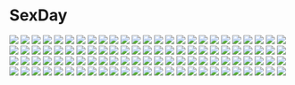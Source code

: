 # SexDay
![](https://konachan.com/jpeg/f7ea896451779aeaf7f3e679414574c2/Konachan.com%20-%20280667%20anthropomorphism%20azur_lane%20duke_of_york_%28azur_lane%29%20group%20manjuu_%28azur_lane%29%20pantyhose%20saint-louis_%28azur_lane%29%20takao_%28azur_lane%29%20tanpaku-chan%20uniform.jpg)
![](https://konachan.com/image/f2dd1ab4e2310fbc3f42247d9fbfff52/Konachan.com%20-%2020944%20hiiragi_kagami%20hiiragi_tsukasa%20lucky_star.jpg)
![](https://konachan.com/jpeg/1479135f381f0f7f70560404fce57a26/Konachan.com%20-%20116891%20black_hair%20clouds%20game_cg%20landscape%20moon%20night%20scenic%20skirt%20sky%20stars%20suika_niritsu%20water.jpg)
![](https://konachan.com/image/34c35dd5a9416054769df52666ca36b5/Konachan.com%20-%20164745%20black_eyes%20black_hair%20boots%20clouds%20kikivi%20mechagirl%20original%20sky%20sword%20weapon%20wings.jpg)
![](https://konachan.com/image/d71e889b485b4b99cb1c7cd3f8246f93/Konachan.com%20-%20266238%20bandage%20breasts%20cat_smile%20cum%20dark_skin%20fang%20navel%20nipples%20penis%20purple_hair%20pussy%20sex%20short_hair%20spread_legs%20squchan%20tattoo%20uncensored%20wristwear.jpg)
![](https://konachan.com/jpeg/8d71caa2e8ce1fcdb3635af1822a966c/Konachan.com%20-%2095375%20aisaka_taiga%20blue_hair%20brown_eyes%20brown_hair%20katana%20long_hair%20mugcan%20school_uniform%20short_hair%20sword%20takasu_ryuuji%20thighhighs%20toradora%20weapon.jpg)
![](https://konachan.com/image/3e6a106c26bf1d8c9236d2ac6153fddf/Konachan.com%20-%2078726%20angel_navigate%20blonde_hair%20blue_eyes%20game_cg%20morino_hinako%20pink_eyes%20pink_hair%20school_uniform%20shinjou_koharu.jpg)
![](https://konachan.com/jpeg/b110b2a049016b0cbdb7033807822034/Konachan.com%20-%20229861%20building%20city%20clouds%20front_wing%20game_cg%20grisaia_no_zankou%20nobody%20reflection%20scenic%20shade%20sky%20tagme_%28artist%29%20tree.jpg)
![](https://konachan.com/image/1a76c17025016b2c1f7a7d5cdd7b1fba/Konachan.com%20-%20146060%20all_male%20black_eyes%20black_hair%20building%20clouds%20gray%20male%20monochrome%20mononoke_%28empty%29%20ruins%20short_hair%20tree%20water.jpg)
![](https://konachan.com/image/7439378b301a634a5181435931e1834c/Konachan.com%20-%2014611%202girls%20ass%20barefoot%20black_hair%20blue%20blue_eyes%20blush%20breasts%20cleavage%20kuroda_kazuya%20long_hair%20panties%20pink_hair%20red_eyes%20twintails%20underwear%20yuri.jpg)
![](https://konachan.com/image/22cfed9ef7a419d49020fc50f3186131/Konachan.com%20-%20257396%202girls%20agathe_arier%20aqua_eyes%20ass%20bikini%20blonde_hair%20bow%20breasts%20flowers%20long_hair%20marchen_madchen%20megami%20rikuta_aoyora%20scan%20sideboob%20swimsuit.jpg)
![](https://konachan.com/jpeg/cb177bda2b54c4b6f15b020d9602f1ca/Konachan.com%20-%20265507%20black_hair%20blue_eyes%20breasts%20idolmaster%20idolmaster_shiny_colors%20inou_eita%20long_hair%20mitsumine_yuika%20nipples%20no_bra%20open_shirt%20skirt%20socks%20twintails.jpg)
![](https://konachan.com/jpeg/0b46d67e198d3a49ced9dfb66119a264/Konachan.com%20-%20144504%20blush%20breasts%20demon%20group%20handjob%20horns%20hyper_heiki%20long_hair%20male%20nipples%20orange_eyes%20penis%20pubic_hair%20pussy%20sword%20uncensored%20weapon%20yuuki_asuna.jpg)
![](https://konachan.com/image/843655f86e65faa671bd5030d6ae7d93/Konachan.com%20-%2074972%20akiyama_mio%20close%20k-on%21.jpg)
![](https://konachan.com/image/0de12d95c3475d174d06a6880d5575ca/Konachan.com%20-%20273418%20blonde_hair%20breasts%20cape%20cleavage%20dress%20fang%20gloves%20haori_iori%20long_hair%20original%20ponytail%20purple_eyes%20thighhighs%20wink.jpg)
![](https://konachan.com/image/c0468a517f4500b38f47235bde5eabbf/Konachan.com%20-%20225248%20aliasing%20aurora_%28pso2%29%20loli%20phantasy_star%20phantasy_star_online_2%20sody.jpg)
![](https://konachan.com/image/f3693b41cb9b2bc0ce7ea1b2d0197a87/Konachan.com%20-%20127866%20barefoot%20headphones%20koyami_tsukito%20original%20teddy_bear.jpg)
![](https://konachan.com/jpeg/601d9d5102a529e4b397aac3baf561bc/Konachan.com%20-%20172996%20brown_eyes%20brown_hair%20game_cg%20hayakawa_harui%20headphones%20kneehighs%20lass%20purple_hair%20school_uniform%20short_hair%20sleeping%20takagi_shun%20twintails.jpg)
![](https://konachan.com/image/035348b251d6b2e3f68b17c365808ba1/Konachan.com%20-%2026161%20gungrave.jpg)
![](https://konachan.com/image/af3de18f1ea0b99e48dac95f9ed85795/Konachan.com%20-%20176641%202girls%20blue_eyes%20blue_hair%20bow%20cirno%20crying%20daiyousei%20fairy%20green_eyes%20green_hair%20kneehighs%20koxo-01%20short_hair%20tears%20touhou%20wings.jpg)
![](https://konachan.com/jpeg/826e81d8a1977023523b96b6e3d68fd3/Konachan.com%20-%20123183%20appare%21_tenka_gomen%20echigoya_yamabuki%20game_cg%20katagiri_hinata%20toyama_akane.jpg)
![](https://konachan.com/image/aabf78a9c153ca419453bfb6b5f98eb8/Konachan.com%20-%20279245%20annette_%28sao%29%20bell%20discharge_view%20dress%20gray_hair%20headband%20long_hair%20necklace%20red_eyes%20sword%20sword_art_online%20weapon%20wristwear.jpg)
![](https://konachan.com/image/0b078d9b5707a2940359de833676c21e/Konachan.com%20-%20114065%20blue_eyes%20blue_hair%20blush%20hotto_kan%20long_hair%20original%20panties%20striped_panties%20tagme%20underwear.jpg)
![](https://konachan.com/image/d8d871b680bf89fd4b05881e2e3efea1/Konachan.com%20-%2067977%20code_geass%20kururugi_suzaku.jpg)
![](https://konachan.com/jpeg/ec88881b07ad7a3b3eb9d1473665686b/Konachan.com%20-%2063068%20blonde_hair%20hatsukoi_limited%20kneehighs%20long_hair%20school_uniform%20short_hair.jpg)
![](https://konachan.com/image/b20dd07d115b199dafc560854f04dc88/Konachan.com%20-%20178401%20blonde_hair%20flandre_scarlet%20hat%20kamisa%20red_eyes%20short_hair%20socks%20tail%20teddy_bear%20touhou%20vampire%20wings%20wristwear.jpg)
![](https://konachan.com/image/bd94ceb926a125dd00f04bc66738af04/Konachan.com%20-%20121493%20ass%20blush%20feathers%20gray_eyes%20gray_hair%20monster_hunter%20shorts%20underboob%20v-mag.jpg)
![](https://konachan.com/jpeg/c6a4439ccd833bd0c372b5cecc0e0af2/Konachan.com%20-%20272832%202girls%20bow%20braids%20breasts%20candy%20cleavage%20dress%20fang%20fire%20food%20garter%20gloves%20hat%20lollipop%20original%20pumpkin%20ribbons%20signed%20tail%20wand%20wings%20wink%20witch.jpg)
![](https://konachan.com/image/2028cf0bb77fe66f0bdb595ea22d0579/Konachan.com%20-%20114019%20mahou_shoujo_madoka_magica%20tomoe_mami.jpg)
![](https://konachan.com/image/cf8c5af8d2e76d9615b350ea2d535a53/Konachan.com%20-%2015386%20final_fantasy_unlimited.jpg)
![](https://konachan.com/image/0e6210302a9b30ebd48e162d7f486cf3/Konachan.com%20-%20248994%20blood%20gray_hair%20long_hair%20male%20original%20pixiv_fantasia%20sword%20weapon%20yuushouku.jpg)
![](https://konachan.com/image/fcf15358faaa2a2fc4e4c3bb05286b74/Konachan.com%20-%20208498%20chibi%20flowers%20group%20hatsune_miku%20kagamine_len%20kagamine_rin%20kaito%20male%20megurine_luka%20meiko%20momoko_%28momoko14%29%20vocaloid.jpg)
![](https://konachan.com/image/dfc944c65fbeb02a5d0e99f713daec82/Konachan.com%20-%2043984%20idolmaster%20kikuchi_makoto%20tagme.jpg)
![](https://konachan.com/jpeg/69f8d0cd919d9119a202ea0b25d2813c/Konachan.com%20-%2015667%20death%20kurosaki_sayoko%20mahoraba_heartful_days%20scythe%20weapon%20wings.jpg)
![](https://konachan.com/image/fdb381565e8f095887a808ee999a4e8d/Konachan.com%20-%20176673%20hat%20headband%20komeiji_satori%20pink_hair%20purple_eyes%20school_swimsuit%20short_hair%20swimsuit%20touhou%20water%20zan_%28harukahime%29.jpg)
![](https://konachan.com/image/03546d6ada6904deafefdf67b29519f4/Konachan.com%20-%20175638%20aqua_eyes%20aqua_hair%20demon%20hatsune_miku%20horns%20japanese_clothes%20kimono%20momopanda%20smoking%20socks%20twintails%20vocaloid.jpg)
![](https://konachan.com/image/3ea098120c1503f367dbf4cc076e2a5e/Konachan.com%20-%2033526%20peace%40pieces.jpg)
![](https://konachan.com/jpeg/5c97a25e32952c6aa871d7a19b5b476f/Konachan.com%20-%20178694%20ass%20censored%20game_cg%20glasses%20jiyu2%20kakei_ranka%20mazo_x_love%20nurse%20panties%20pussy%20underwear.jpg)
![](https://konachan.com/image/616ffefff5a2ad6e7f6d6c368acecde6/Konachan.com%20-%2028203%20alice_parade%20blonde_hair%20blue_eyes%20blush%20breasts%20censored%20game_cg%20hat%20nipples%20nopan%20odoodo_funny%20pussy%20ribbons%20spread_legs%20thighhighs%20unisonshift.jpg)
![](https://konachan.com/image/c91be2e845fbe5393ecb12d81b5d4468/Konachan.com%20-%20217439%20all_male%20black_hair%20blue_eyes%20jpeg_artifacts%20kawacy%20male%20mask%20noblesse%20ribbons%20short_hair%20suit%20tao_%28noblesse%29%20tie%20white_hair.jpg)
![](https://konachan.com/image/d8718f1d37c52cf4739f11db3c16e21d/Konachan.com%20-%20280935%20aliasing%20anthropomorphism%20blush%20brown_eyes%20brown_hair%20ikazuchi_%28kancolle%29%20kantai_collection%20navel%20ne_an_ito%20school_uniform%20short_hair%20skirt%20tie.jpg)
![](https://konachan.com/image/ffc3c58a3fb29db007f122016e627e5c/Konachan.com%20-%20116820%20ass%20igarasy%20jpeg_artifacts%20nopan%20original%20wet%20white.jpg)
![](https://konachan.com/image/702dda06ec2a5671189d1521c62cf2bb/Konachan.com%20-%2071149%20animal%20brown_eyes%20brown_hair%20cat%20dress%20makihara_mai%20scan%20seto_kouta%20shinigami_no_ballad%20summer_dress.jpg)
![](https://konachan.com/image/5e9aadce512ce19bf50e3da8fa6f145a/Konachan.com%20-%2016293%20blonde_hair%20blue_eyes%20gun%20gunslinger_girl%20rico%20weapon.jpg)
![](https://konachan.com/image/21e342a5ca26ff1b690d039eed0b410a/Konachan.com%20-%206012%202girls%20clannad%20food%20fujibayashi_kyou%20fujibayashi_ryou%20twins.jpg)
![](https://konachan.com/jpeg/07c03db38e224e59feb8dd7c14e391be/Konachan.com%20-%20274340%20aliasing%20breasts%20choker%20flowers%20horns%20navel%20necklace%20nipples%20no_bra%20panties%20pussy%20rose%20stockings%20thighhighs%20topless%20uncensored%20underwear%20xkit.jpg)
![](https://konachan.com/image/4153550382fde6ec6a0f21ec47669c39/Konachan.com%20-%2010577%202girls%20animal_ears%20bell%20bikini%20bow%20cameltoe%20catgirl%20collar%20glasses%20navel%20ponytail%20ribbons%20swimsuit%20tail%20wink.jpg)
![](https://konachan.com/image/e789e68f007e4194f0c5f0f8288f1f2c/Konachan.com%20-%2065574%20christmas%20kino_%28kino_konomi%29%20komeiji_satori%20nude%20ribbons%20touhou.jpg)
![](https://konachan.com/image/95426275b02f09c80155b9bc94d41c77/Konachan.com%20-%20114275%20fatkewell%20hatsune_miku%20vocaloid.jpg)
![](https://konachan.com/image/bc81678001aae242b57fd04500a028fb/Konachan.com%20-%20134508%202girls%20blonde_hair%20boots%20bow%20dragon%20elbow_gloves%20fairy%20flowers%20gloves%20green_eyes%20hao_%28patinnko%29%20long_hair%20original%20pointed_ears%20thighhighs%20wings.jpg)
![](https://konachan.com/image/42b8b0b47260073f7af775f993977ce4/Konachan.com%20-%20195695%20blonde_hair%20bow%20breasts%20choker%20cleavage%20flandre_scarlet%20long_hair%20ojitcha%20red_eyes%20thighhighs%20touhou%20vampire%20wings%20zettai_ryouiki.jpg)
![](https://konachan.com/image/1a5a057b9dbfbfffd4ecf710b37f67db/Konachan.com%20-%20307594%20anus%20ass%20black_hair%20blush%20elbow_gloves%20final_fantasy%20fingering%20gloves%20masturbation%20nude%20pussy%20red_eyes%20thighhighs%20tofuubear%20uncensored%20watermark.jpg)
![](https://konachan.com/jpeg/6b0975d6277b0c18b5b9f28a049d6eab/Konachan.com%20-%20136357%20game_cg%20hug%20rain%20sakura_no_reply%20tsukimori_chiyoko%20water.jpg)
![](https://konachan.com/image/989dc218b2a089e9ddc6560737e6ed85/Konachan.com%20-%20174698%202girls%20animal_ears%20blonde_hair%20blue_eyes%20gloves%20headdress%20long_hair%20maid%20mugura%20pink_eyes%20pink_hair%20stockings%20tail%20tera_online%20thighhighs.jpg)
![](https://konachan.com/jpeg/5b0c25e6e1fa1d7d6b12100bca29a681/Konachan.com%20-%20114375%20blush%20bondage%20flat_chest%20game_cg%20nipples%20no_bra%20panties%20pink_hair%20pirate%20rance_quest%20underwear%20zoom_layer.jpg)
![](https://konachan.com/image/9659f1fee21d49d5c953b67febc320b7/Konachan.com%20-%2035236%20sister_princess.jpg)
![](https://konachan.com/image/954262b13db406bbc539968371333735/Konachan.com%20-%20174916%20hatsune_miku%20salan_wrap%20vocaloid.jpg)
![](https://konachan.com/image/f9dc99d5ac0cd03ce888c47f55f2ce0b/Konachan.com%20-%20225362%20black_hair%20cape%20dress%20long_hair%20magic%20red_eyes%20sword%20thighhighs%20weapon%20xiao_ren.jpg)
![](https://konachan.com/image/e5fc829336b5741fc51ba39c276e5fc7/Konachan.com%20-%20227908%20animal%20bird%20chai_%28artist%29%20drink%20food%20fruit%20leaves%20original%20polychromatic%20signed%20sketch.jpg)
![](https://konachan.com/image/deb2aaa8300290233253dcbdab26f589/Konachan.com%20-%2023608%20air%20kamio_misuzu%20key%20school_uniform%20visualart.jpg)
![](https://konachan.com/jpeg/383d7238a9a4b6479de1eb1a4d9ffe29/Konachan.com%20-%20228277%20akemi_homura%20blush%20cosplay%20mahou_shoujo_madoka_magica%20miki_sayaka%20neon_genesis_evangelion%20sakura_kyouko%20tagme_%28artist%29.jpg)
![](https://konachan.com/image/eb1b2c19c61d13351ad524b9d146b905/Konachan.com%20-%2065498%20black_eyes%20black_hair%20bow%20brown_hair%20gray_hair%20green_hair%20headband%20kiyama_harumi%20ribbons%20short_hair%20skirt%20socks%20to_aru_majutsu_no_index%20yellow_eyes.jpg)
![](https://konachan.com/image/ddc539362a6693ac6ca610e3a4086060/Konachan.com%20-%20102371%20original%20sanyama_tarou%20tagme.jpg)
![](https://konachan.com/jpeg/9f097262eaf00c9ddb423e841a3fe744/Konachan.com%20-%2032850%20blonde_hair%20blue_eyes%20carnelian%20lilith_%28yami_to_boushi_to_hon_no_tabibito%29%20long_hair%20sky%20thighhighs%20witch%20yami_to_boushi_to_hon_no_tabibito.jpg)
![](https://konachan.com/jpeg/daef32923c95615cd81835d5f8ffd328/Konachan.com%20-%20214131%20blush%20breasts%20censored%20game_cg%20green_eyes%20long_hair%20nae-nae%20nekohana_korone%20nude%20pink_hair%20skyfish%20tagme%20wan_nyan_a_la_mode%21.jpg)
![](https://konachan.com/jpeg/38673a6749c15ca9c5473e00c8a35851/Konachan.com%20-%20102011%20breasts%20bridget_satellizer%20cleavage%20eyepatch%20freezing%20red%20third-party_edit%20torn_clothes%20weapon.jpg)
![](https://konachan.com/jpeg/60f770b96d39cac3eed8c331e2bf6be1/Konachan.com%20-%20247369%20blonde_hair%20boots%20brat%20breasts%20cleavage%20long_hair%20navel%20purple_eyes%20rwby%20scarf%20shorts%20thighhighs%20yang_xiao_long.jpg)
![](https://konachan.com/image/8b683bf77eaaf999aa90d1a70903fab8/Konachan.com%20-%2023081%20hakurei_reimu%20japanese_clothes%20miko%20rokuwata_tomoe%20touhou.jpg)
![](https://konachan.com/jpeg/726adb67a693c54b7bd553147be2fbf9/Konachan.com%20-%20150726%20game_cg%20hakuto_tsukushi%20kanojo_to_ore_to_koibito_to%20marui%20matsugami_haruto%20mihagino_ayano%20mochigase_sudare%20pulltop.jpg)
![](https://konachan.com/image/abd66920e2d08cce978372f0316a035e/Konachan.com%20-%2047756%20animal_ears%20catgirl%20hirasawa_yui%20hug%20k-on%21%20nakano_azusa.jpg)
![](https://konachan.com/jpeg/b026e3c870623bb132b1170e425131d0/Konachan.com%20-%20247685%20aqua_hair%20armor%20bow%20bra%20dragon%20gloves%20maeda_risou%20navel%20original%20panties%20purple_eyes%20ribbons%20short_hair%20sword%20underwear%20weapon%20white.jpg)
![](https://konachan.com/image/940f444d637f41a686fe440b711aa825/Konachan.com%20-%2024444%20kiss%20male%20naruto%20tsunade%20uzumaki_naruto.jpg)
![](https://konachan.com/image/926b1f9875c6ea423e3bb0df2346d651/Konachan.com%20-%2031380%20amagahara_inaho%20favorite%20game_cg%20happy_margaret%21%20kokonoka.jpg)
![](https://konachan.com/image/8c61377101de12d92d490cb954548f65/Konachan.com%20-%2012053%20tagme.jpg)
![](https://konachan.com/jpeg/320e05d8328a4dce29e31ac225b0f299/Konachan.com%20-%20129872%20amaha_miu%20angelina_nanatsu_sewell%20beach%20bikini%20inui_sana%20mashiroiro_symphony%20pannya%20swimsuit%20wink.jpg)
![](https://konachan.com/jpeg/faa8c2db7c7f11b98e335279f6c24abc/Konachan.com%20-%20304912%20blue_eyes%20choker%20close%20cropped%20gray_hair%20headband%20karatakewari%20navel%20pantyhose%20ryuuou_no_oshigoto%21%20school_uniform%20short_hair%20skirt%20sora_ginko%20white.jpg)
![](https://konachan.com/image/ccda0c08306f1546a20b3a1dfb7966d4/Konachan.com%20-%20106471%20kagamine_rin%20vocaloid.jpg)
![](https://konachan.com/image/95547c7d4aad168e52e0fb4922eaa4e2/Konachan.com%20-%2025883%20artoria_pendragon_%28all%29%20fate_%28series%29%20fate_stay_night%20saber.jpeg)
![](https://konachan.com/image/3df3d8f094fd85287c282991def7802e/Konachan.com%20-%20114015%20aqua_eyes%20aqua_hair%20hatsune_miku%20headphones%20izumi_sai%20long_hair%20twintails%20vocaloid.jpg)
![](https://konachan.com/image/d49f8311f1325b9e7943270d6bb83035/Konachan.com%20-%20231487%20blonde_hair%20blush%20breasts%20cum%20delores_%28mvv%29%20long_hair%20mvv%20nipples%20original%20penis%20pussy%20sex%20thighhighs%20third-party_edit%20uncensored%20underboob.jpg)
![](https://konachan.com/image/9e0b37db786192d64ae41c9dbeac94c7/Konachan.com%20-%20156684%20animal_ears%20anthropomorphism%20blue_hair%20clouds%20dress%20jupengin%20multiple_tails%20pina%20red_eyes%20sky%20sword_art_online%20tail%20thighhighs%20wings.jpg)
![](https://konachan.com/jpeg/841dc666ec112f4a9728fa9f237c5aa3/Konachan.com%20-%20145028%20ass%20bikini%20erect_nipples%20glasses%20original%20scan%20swimsuit%20tagme_%28artist%29%20wet.jpg)
![](https://konachan.com/image/83d047ff5b5a0cdf0ca620c57c9b6c5d/Konachan.com%20-%20103192%20brown_eyes%20brown_hair%20cigarette%20clouds%20kneehighs%20matsuzaki_miyuki%20original%20rainbow%20red_eyes%20school_uniform%20umbrella%20wet.jpg)
![](https://konachan.com/image/0e1a1f55975b25b4bcfcfac5d78dcc1c/Konachan.com%20-%20231157%20eclair_anata_ni_hibiku_yuri_anthology%20nakatani.jpg)
![](https://konachan.com/image/2224dc782d71de68f07057b2061eff6b/Konachan.com%20-%2087754%20aqua_eyes%20aqua_hair%20blue_eyes%20blue_hair%20christmas%20hatsune_miku%20headphones%20thighhighs%20tie%20twintails%20vocaloid.jpg)
![](https://konachan.com/image/8c396cd60d2bcee0cfe6b922b6cf8f36/Konachan.com%20-%20254751%20black_eyes%20black_hair%20boots%20dress%20empoleon%20grass%20hat%20hikari_%28pokemon%29%20kneehighs%20pippi_%28p3i2%29%20pokemon%20scarf%20scenic%20short_hair%20water.jpg)
![](https://konachan.com/image/7f95507b3d6e4d576dd193796078b796/Konachan.com%20-%20193468%20airspace%20aqua_eyes%20aqua_hair%20close%20hatsune_miku%20jpeg_artifacts%20long_hair%20tattoo%20twintails%20vocaloid.jpg)
![](https://konachan.com/image/497fc1f757c98a190dd4e59411f057da/Konachan.com%20-%20149332%20daidou_%28demitasse%29%20glasses%20gray_hair%20long_hair%20scarf%20tagme%20vocaloid%20yowane_haku.jpg)
![](https://konachan.com/image/bc8adacfae3470c00973798e7806c64b/Konachan.com%20-%205126%20horibe_hiderou%20japanese_clothes%20miko%20tagme.jpg)
![](https://konachan.com/jpeg/99165d279eea4361b8f7db4f1f555dbc/Konachan.com%20-%20173807%20blonde_hair%20blush%20game_cg%20hulotte%20ikegami_akane%20imouto_no_okage_de_mote_sugite_yabai%20mizunashi_miya%20purple_eyes%20ribbons%20short_hair%20skirt.jpg)
![](https://konachan.com/image/e2e45a2421bc130d3b14f20f5950ac78/Konachan.com%20-%20134510%20black_hair%20blush%20breasts%20cleavage%20dress%20green_eyes%20kurenai_hanpen%20long_hair%20saten_ruiko%20to_aru_kagaku_no_railgun%20to_aru_majutsu_no_index.jpg)
![](https://konachan.com/jpeg/c26c2911ca7128533a9bdca0588797d7/Konachan.com%20-%20155067%20nishinomiya_saku%20snow.jpg)
![](https://konachan.com/jpeg/c53f69e37d1550c2f34b2b56f77e64fe/Konachan.com%20-%20278502%202girls%20animal_ears%20aqua_eyes%20blush%20bow%20eyepatch%20flowers%20gray_hair%20loli%20long_hair%20mechuragi%20original%20rose%20valentine.jpg)
![](https://konachan.com/jpeg/c94b2874b6f3bbcf3fb4ff5040bc8afc/Konachan.com%20-%20255161%20drawfag%20drink%20guilty_crown%20long_hair%20pink_hair%20red_eyes%20shorts%20snow%20tree%20twintails%20winter%20yuzuriha_inori.jpg)
![](https://konachan.com/image/b62659e43db5169fbcfa725020300351/Konachan.com%20-%2015263%20cowboy_bebop%20edward_wong_hau_pepelu_tivrusky_iv%20ein_%28cowboy_bebop%29%20faye_valentine%20jet_black%20male%20polychromatic%20spike_spiegel.jpg)
![](https://konachan.com/image/370657c18fd99fec7ced70d0df4a09f1/Konachan.com%20-%20261867%20aqua_hair%20bow%20hat%20hinanawi_tenshi%20long_hair%20rin_falcon%20skirt%20sword%20thighhighs%20touhou%20weapon.jpg)
![](https://konachan.com/image/910bdc1e5ff2ab54970eec0941d1393b/Konachan.com%20-%20142000%20bakemonogatari%20blush%20book%20clouds%20isshi%20kanbaru_suruga%20monogatari_%28series%29%20nisemonogatari%20purple_hair%20short_hair%20signed%20sky%20tree%20yellow_eyes.jpg)
![](https://konachan.com/jpeg/fcbede53d6fec8c489821f9ec0584aa3/Konachan.com%20-%20189765%20breasts%20flat_chest%20flowers%20hapymaher%20koku%20naitou_maia%20nipples%20no_bra%20nopan%20petals%20pussy%20ribbons%20scan%20see_through%20stockings%20thighhighs%20uncensored.jpg)
![](https://konachan.com/image/57d364832ff9153e4519346d91289e5c/Konachan.com%20-%2012246%20clouds%20food%20morii_shizuki%20orange_hair.jpg)
![](https://konachan.com/jpeg/f87667b5101e3b100b96ddad9190c3b4/Konachan.com%20-%2079351%20close%20fang%20francesca_lucchini%20strike_witches%20vector.jpg)
